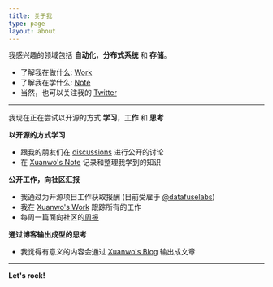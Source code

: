 ```yaml
---
title: 关于我
type: page
layout: about
---
```


我感兴趣的领域包括 **自动化**，**分布式系统** 和 **存储**。

- 了解我在做什么: [Work](https://work.xuanwo.io)
- 了解我在学什么: [Note](https://note.xuanwo.io)
- 当然，也可以关注我的 [Twitter](https://twitter.com/OnlyXuanwo)

---

我现在正在尝试以开源的方式 **学习**，**工作** 和 **思考**

**以开源的方式学习**

- 跟我的朋友们在 [discussions](https://github.com/Xuanwo/Xuanwo/discussions) 进行公开的讨论
- 在 [Xuanwo's Note](https://note.xuanwo.io) 记录和整理我学到的知识

**公开工作，向社区汇报**

- 我通过为开源项目工作获取报酬 (目前受雇于 [@datafuselabs](https://github.com/datafuselabs))
- 我在 [Xuanwo's Work](https://work.xuanwo.io) 跟踪所有的工作
- 每周一篇面向社区的[周报](/reports)

**通过博客输出成型的思考**

- 我觉得有意义的内容会通过 [Xuanwo's Blog](https://xuanwo.io) 输出成文章

---

**Let's rock!**
